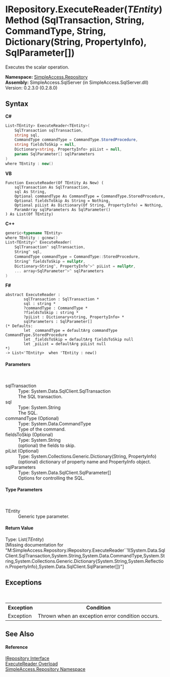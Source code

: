# IRepository.ExecuteReader(*TEntity*) Method (SqlTransaction, String, CommandType, String, Dictionary(String, PropertyInfo), SqlParameter[])
 

Executes the scalar operation.

**Namespace:**&nbsp;<a href="41571b4f-ca9a-e902-c5ef-a7c14c631bb2">SimpleAccess.Repository</a><br />**Assembly:**&nbsp;SimpleAccess.SqlServer (in SimpleAccess.SqlServer.dll) Version: 0.2.3.0 (0.2.8.0)

## Syntax

**C#**<br />
``` C#
List<TEntity> ExecuteReader<TEntity>(
	SqlTransaction sqlTransaction,
	string sql,
	CommandType commandType = CommandType.StoredProcedure,
	string fieldsToSkip = null,
	Dictionary<string, PropertyInfo> piList = null,
	params SqlParameter[] sqlParameters
)
where TEntity : new()

```

**VB**<br />
``` VB
Function ExecuteReader(Of TEntity As New) ( 
	sqlTransaction As SqlTransaction,
	sql As String,
	Optional commandType As CommandType = CommandType.StoredProcedure,
	Optional fieldsToSkip As String = Nothing,
	Optional piList As Dictionary(Of String, PropertyInfo) = Nothing,
	ParamArray sqlParameters As SqlParameter()
) As List(Of TEntity)
```

**C++**<br />
``` C++
generic<typename TEntity>
where TEntity : gcnew()
List<TEntity>^ ExecuteReader(
	SqlTransaction^ sqlTransaction, 
	String^ sql, 
	CommandType commandType = CommandType::StoredProcedure, 
	String^ fieldsToSkip = nullptr, 
	Dictionary<String^, PropertyInfo^>^ piList = nullptr, 
	... array<SqlParameter^>^ sqlParameters
)
```

**F#**<br />
``` F#
abstract ExecuteReader : 
        sqlTransaction : SqlTransaction * 
        sql : string * 
        ?commandType : CommandType * 
        ?fieldsToSkip : string * 
        ?piList : Dictionary<string, PropertyInfo> * 
        sqlParameters : SqlParameter[] 
(* Defaults:
        let _commandType = defaultArg commandType CommandType.StoredProcedure
        let _fieldsToSkip = defaultArg fieldsToSkip null
        let _piList = defaultArg piList null
*)
-> List<'TEntity>  when 'TEntity : new()

```


#### Parameters
&nbsp;<dl><dt>sqlTransaction</dt><dd>Type: System.Data.SqlClient.SqlTransaction<br />The SQL transaction.</dd><dt>sql</dt><dd>Type: System.String<br />The SQL.</dd><dt>commandType (Optional)</dt><dd>Type: System.Data.CommandType<br />Type of the command.</dd><dt>fieldsToSkip (Optional)</dt><dd>Type: System.String<br />(optional) the fields to skip.</dd><dt>piList (Optional)</dt><dd>Type: System.Collections.Generic.Dictionary(String, PropertyInfo)<br />(optional) dictionary of property name and PropertyInfo object.</dd><dt>sqlParameters</dt><dd>Type: System.Data.SqlClient.SqlParameter[]<br />Options for controlling the SQL.</dd></dl>

#### Type Parameters
&nbsp;<dl><dt>TEntity</dt><dd>Generic type parameter.</dd></dl>

#### Return Value
Type: List(*TEntity*)<br />\[Missing <returns> documentation for "M:SimpleAccess.Repository.IRepository.ExecuteReader``1(System.Data.SqlClient.SqlTransaction,System.String,System.Data.CommandType,System.String,System.Collections.Generic.Dictionary{System.String,System.Reflection.PropertyInfo},System.Data.SqlClient.SqlParameter[])"\]

## Exceptions
&nbsp;<table><tr><th>Exception</th><th>Condition</th></tr><tr><td>Exception</td><td>Thrown when an exception error condition occurs.</td></tr></table>

## See Also


#### Reference
<a href="fd07fd9c-c261-ae68-1133-7b203b4c101f">IRepository Interface</a><br /><a href="9fae1021-8f55-082f-e637-7f8a63f3df55">ExecuteReader Overload</a><br /><a href="41571b4f-ca9a-e902-c5ef-a7c14c631bb2">SimpleAccess.Repository Namespace</a><br />